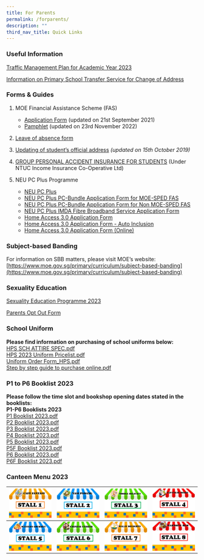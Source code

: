 ```yaml
---
title: For Parents
permalink: /forparents/
description: ""
third_nav_title: Quick Links
---
```

### Useful Information
[Traffic Management Plan for Academic Year 2023](https://www.nanhuapri.moe.edu.sg/trafficmanagementplan/)

[Information on Primary School Transfer Service for Change of Address](https://www.nanhuapri.moe.edu.sg/files/Information%20Sheets/Annex%20B%20-%20Information%20sheet%20for%20parents.pdf)
  
### Forms & Guides
1.  MOE Financial Assistance Scheme (FAS)
    *   [Application Form](https://www.nanhuapri.moe.edu.sg/files/Application%20Forms/MOE-FAS-application-form.pdf) (updated on 21st September 2021)
    *   [Pamphlet](https://www.nanhuapri.moe.edu.sg/files/Information%20Sheets/MOE_FAS_Pamphlet_2023.pdf) (updated on 23rd November 2022)
2.  [Leave of absence form](https://go.gov.sg/nhps-loa-application-form)

4.  [Updating of student’s official address](https://www.nanhuapri.moe.edu.sg/files/Application%20Forms/Request%20Form%20For%20Updating%20of%20Student%20Address-Annex%201B2%20-%202019.pdf) _(updated on 15th October 2019)_  
    
4.  [GROUP PERSONAL ACCIDENT INSURANCE FOR STUDENTS](https://www.nanhuapri.moe.edu.sg/files/Application%20Forms/Product%20Fact%20Sheet%20Year%202023.pdf) (Under NTUC Income Insurance Co-Operative Ltd)
    
5.  NEU PC Plus Programme
    *   [NEU PC Plus](https://www.nanhuapri.moe.edu.sg/files/Information%20Sheets/NEU%20PC%20Plus%20Infographic.pdf)
    *   [NEU PC Plus PC-Bundle Application Form for MOE-SPED FAS](https://www.nanhuapri.moe.edu.sg/files/Application%20Forms/NPP-Application-Form-for-MOE-SPED-FAS.pdf)
    *   [NEU PC Plus PC-Bundle Application Form for Non MOE-SPED FAS](https://www.nanhuapri.moe.edu.sg/files/Application%20Forms/NPP-Application-Form-for-NON-MOE-SPED-FAS.pdf)
    *   [NEU PC Plus IMDA Fibre Broadband Service Application Form](https://www.nanhuapri.moe.edu.sg/files/Application%20Forms/NEU%20PC%20Plus%20IMDA%20FBB%20Svc%20Appl%202023.pdf)
    *   [Home Access 3.0 Application Form](https://www.nanhuapri.moe.edu.sg/files/Application%20Forms/Home%20Access%2030%20Application%20Form.pdf)
    *   [Home Access 3.0 Application Form - Auto Inclusion](https://www.nanhuapri.moe.edu.sg/files/Application%20Forms/Home%20Access%2030%20Application%20Form%20-%20Auto%20Inclusion.pdf)
    *   [Home Access 3.0 Application Form (Online)](https://eservice.imda.gov.sg/das/singpasslogin?strParam=login&notprotected=true)

### Subject-based Banding
For information on SBB matters, please visit MOE’s website: 
[https://www.moe.gov.sg/primary/curriculum/subject-based-banding](https://www.moe.gov.sg/primary/curriculum/subject-based-banding)


### Sexuality Education
[Sexuality Education Programme 2023](/files/Sexuality%20Education/2023%20Info%20on%20SEd_HRPS.pdf)

[Parents Opt Out Form](https://www.nanhuapri.moe.edu.sg/files/Application%20Forms/2023%20Parents%20opt%20out%20form.pdf)

### School Uniform
**Please find information on purchasing of school uniforms below:**<br>
[HPS SCH ATTIRE SPEC.pdf](/files/p1booklistnuniform2.pdf)<br>
[HPS 2023 Uniform Pricelist.pdf](/files/p1booklistnuniform3.pdf)<br>
[Uniform Order Form_HPS.pdf](/files/p1booklistnuniform4.pdf)<br>
[Step by step guide to purchase online.pdf](/files/p1booklistnuniform5.pdf)

### P1 to P6 Booklist 2023
**Please follow the time slot and bookshop opening dates stated in the booklists:**<br>
**P1-P6 Booklists 2023**<br>
[P1 Booklist 2023.pdf](/files/booklistp1.pdf)<br>
[P2 Booklist 2023.pdf](/files/booklistp2.pdf)<br>
[P3 Booklist 2023.pdf](/files/booklistp3.pdf)<br>
[P4 Booklist 2023.pdf](/files/booklistp4.pdf)<br>
[P5 Booklist 2023.pdf](/files/booklistp5.pdf)<br>
[P5F Booklist 2023.pdf](/files/booklistp5f.pdf)<br>
[P6 Booklist 2023.pdf](/files/booklistp6.pdf)<br>
[P6F Booklist 2023.pdf](/files/booklistp6f.pdf)


### Canteen Menu 2023
|[ ![](/images/stall1.jpg)](https://staging.d21co4ykjghpsi.amplifyapp.com/images/menu1.jpg) | [ ![](/images/stall2.jpg)](https://staging.d21co4ykjghpsi.amplifyapp.com/images/menu2.jpg)| [ ![](/images/stall3.jpg)](https://staging.d21co4ykjghpsi.amplifyapp.com/images/menu3.jpg)| [ ![](/images/stall4.jpg)](https://staging.d21co4ykjghpsi.amplifyapp.com/images/menu4.jpg)|
| -------- | -------- | -------- |-------- |
| [ ![](/images/stall5.jpg)](https://staging.d21co4ykjghpsi.amplifyapp.com/images/menu5.jpg)| [ ![](/images/stall6.jpg)](https://staging.d21co4ykjghpsi.amplifyapp.com/images/menu6.jpg)| [ ![](/images/stall7.jpg)](https://staging.d21co4ykjghpsi.amplifyapp.com/images/menu7.jpg) | [ ![](/images/stall8.jpg)](https://staging.d21co4ykjghpsi.amplifyapp.com/images/menu8.jpg)|